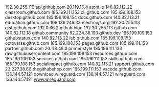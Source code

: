 192.30.255.116 api.github.com
20.119.16.4 atom.io
140.82.112.22 classroom.github.com
185.199.111.153 cli.github.com
185.199.108.153 desktop.github.com
185.199.109.154 docs.github.com
140.82.113.21 education.github.com
108.138.246.33 electronjs.org
192.30.255.113 gist.github.com
192.0.66.2 github.blog
192.30.255.113 github.com
140.82.112.18 github.community
52.224.38.193 github.dev
185.199.109.153 githubstatus.com
140.82.113.22 lab.github.com
185.199.108.153 octoverse.github.com
185.199.108.153 pages.github.com
185.199.111.153 partner.github.com
20.118.48.3 primer.style
185.199.111.133 raw.githubusercontent.com
185.199.108.153 resources.github.com
185.199.109.153 services.github.com
185.199.111.153 skills.github.com
185.199.108.153 socialimpact.github.com
140.82.113.21 support.github.com
23.227.38.66 thegithubshop.com
185.199.111.153 vscode.github.com
136.144.57.121 download.wireguard.com
136.144.57.121 wireguard.com
136.144.57.121 www.wireguard.com
